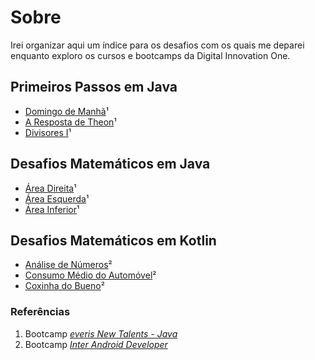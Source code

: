 # Sobre

Irei organizar aqui um índice para os desafios com os quais me deparei enquanto exploro os cursos e bootcamps da Digital Innovation One.

## Primeiros Passos em Java

- [Domingo de Manhã](https://github.com/caiohscruz/DIO-everis-Desafio-PrimeirosPassosJava)¹
- [A Resposta de Theon](https://github.com/caiohscruz/DIO-everis-Desafio-PrimeirosPassosJava)¹
- [Divisores I](https://github.com/caiohscruz/DIO-everis-Desafio-PrimeirosPassosJava)¹

## Desafios Matemáticos em Java

- [Área Direita](https://github.com/caiohscruz/DIO-Desafio-SetoresMatriz)¹
- [Área Esquerda](https://github.com/caiohscruz/DIO-Desafio-SetoresMatriz)¹
- [Área Inferior](https://github.com/caiohscruz/DIO-Desafio-SetoresMatriz)¹

## Desafios Matemáticos em Kotlin

- [Análise de Números](https://github.com/caiohscruz/DIO-BootcampInterAndroidDeveloper-DesafiosMatematicos)²
- [Consumo Médio do Automóvel](https://github.com/caiohscruz/DIO-BootcampInterAndroidDeveloper-DesafiosMatematicos)²
- [Coxinha do Bueno](https://github.com/caiohscruz/DIO-BootcampInterAndroidDeveloper-DesafiosMatematicos)²

### Referências

1. Bootcamp *<u>everis New Talents - Java</u>*
2. Bootcamp <u>*Inter Android Developer*</u>

